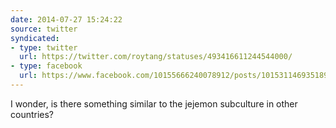 ```yaml
---
date: 2014-07-27 15:24:22
source: twitter
syndicated:
- type: twitter
  url: https://twitter.com/roytang/statuses/493416611244544000/
- type: facebook
  url: https://www.facebook.com/10155666240078912/posts/10153114693518912
---
```


I wonder, is there something similar to the jejemon subculture in other countries?